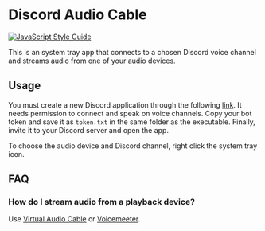 # Discord Audio Cable
[![JavaScript Style Guide](https://cdn.rawgit.com/standard/standard/master/badge.svg)](https://github.com/standard/standard)

This is an system tray app that connects to a chosen Discord voice channel and streams audio from one of your audio devices.

## Usage
You must create a new Discord application through the following [link](https://discord.com/developers/applications).
It needs permission to connect and speak on voice channels.
Copy your bot token and save it as `token.txt` in the same folder as the executable.
Finally, invite it to your Discord server and open the app.

To choose the audio device and Discord channel, right click the system tray icon.

## FAQ

### How do I stream audio from a playback device?
Use [Virtual Audio Cable](https://vb-audio.com/Cable/index.htm) or [Voicemeeter](https://vb-audio.com/Voicemeeter/index.htm).
